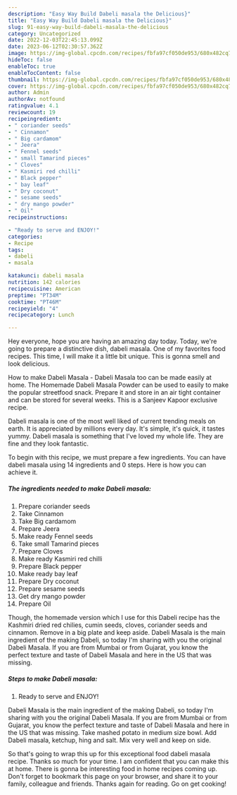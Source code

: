 ```yaml
---
description: "Easy Way Build Dabeli masala the Delicious}"
title: "Easy Way Build Dabeli masala the Delicious}"
slug: 91-easy-way-build-dabeli-masala-the-delicious
category: Uncategorized
date: 2022-12-03T22:45:13.099Z
date: 2023-06-12T02:30:57.362Z
image: https://img-global.cpcdn.com/recipes/fbfa97cf050de953/680x482cq70/dabeli-masala-recipe-main-photo.jpg
hideToc: false
enableToc: true
enableTocContent: false
thumbnail: https://img-global.cpcdn.com/recipes/fbfa97cf050de953/680x482cq70/dabeli-masala-recipe-main-photo.jpg
cover: https://img-global.cpcdn.com/recipes/fbfa97cf050de953/680x482cq70/dabeli-masala-recipe-main-photo.jpg
author: Admin
authorAv: notfound
ratingvalue: 4.1
reviewcount: 19
recipeingredient:
- " coriander seeds"
- " Cinnamon"
- " Big cardamom"
- " Jeera"
- " Fennel seeds"
- " small Tamarind pieces"
- " Cloves"
- " Kasmiri red chilli"
- " Black pepper"
- " bay leaf"
- " Dry coconut"
- " sesame seeds"
- " dry mango powder"
- " Oil"
recipeinstructions:

- "Ready to serve and ENJOY!"
categories:
- Recipe
tags:
- dabeli
- masala

katakunci: dabeli masala 
nutrition: 142 calories
recipecuisine: American
preptime: "PT34M"
cooktime: "PT46M"
recipeyield: "4"
recipecategory: Lunch

---
```



Hey everyone, hope you are having an amazing day today. Today, we're going to prepare a distinctive dish, dabeli masala. One of my favorites food recipes. This time, I will make it a little bit unique. This is gonna smell and look delicious.

How to make Dabeli Masala - Dabeli Masala too can be made easily at home. The Homemade Dabeli Masala Powder can be used to easily to make the popular streetfood snack. Prepare it and store in an air tight container and can be stored for several weeks. This is a Sanjeev Kapoor exclusive recipe.

Dabeli masala is one of the most well liked of current trending meals on earth. It is appreciated by millions every day. It's simple, it's quick, it tastes yummy. Dabeli masala is something that I've loved my whole life. They are fine and they look fantastic.


To begin with this recipe, we must prepare a few ingredients. You can have dabeli masala using 14 ingredients and 0 steps. Here is how you can achieve it.

<!--inarticleads1-->

##### The ingredients needed to make Dabeli masala:

1. Prepare  coriander seeds
1. Take  Cinnamon
1. Take  Big cardamom
1. Prepare  Jeera
1. Make ready  Fennel seeds
1. Take  small Tamarind pieces
1. Prepare  Cloves
1. Make ready  Kasmiri red chilli
1. Prepare  Black pepper
1. Make ready  bay leaf
1. Prepare  Dry coconut
1. Prepare  sesame seeds
1. Get  dry mango powder
1. Prepare  Oil


Though, the homemade version which I use for this Dabeli recipe has the Kashmiri dried red chilies, cumin seeds, cloves, coriander seeds and cinnamon. Remove in a big plate and keep aside. Dabeli Masala is the main ingredient of the making Dabeli, so today I&#39;m sharing with you the original Dabeli Masala. If you are from Mumbai or from Gujarat, you know the perfect texture and taste of Dabeli Masala and here in the US that was missing. 

<!--inarticleads2-->

##### Steps to make Dabeli masala:


1. Ready to serve and ENJOY!

Dabeli Masala is the main ingredient of the making Dabeli, so today I&#39;m sharing with you the original Dabeli Masala. If you are from Mumbai or from Gujarat, you know the perfect texture and taste of Dabeli Masala and here in the US that was missing. Take mashed potato in medium size bowl. Add Dabeli masala, ketchup, hing and salt. Mix very well and keep on side. 

So that's going to wrap this up for this exceptional food dabeli masala recipe. Thanks so much for your time. I am confident that you can make this at home. There is gonna be interesting food in home recipes coming up. Don't forget to bookmark this page on your browser, and share it to your family, colleague and friends. Thanks again for reading. Go on get cooking!

